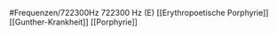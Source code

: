 #Frequenzen/722300Hz
722300 Hz (E)
[[Erythropoetische Porphyrie]]
[[Gunther-Krankheit]]
[[Porphyrie]]